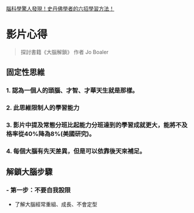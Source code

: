 [腦科學驚人發現！史丹佛學者的六招學習方法！](https://www.youtube.com/watch?v=DgbSc6Ys710&ab_channel=%E8%B6%85%E7%B4%9A%E6%AD%AASuperY)

# 影片心得

> 探討書籍《大腦解鎖》 作者 Jo Boaler

## 固定性思維
### 1. 認為一個人的頭腦、才智、才華天生就是那樣。
### 2. 此思維限制人的學習能力
### 3. 影片中提及常態分班比起能力分班達到的學習成就更大，能將不及格率從40%降為8%(美國研究)。
### 4. 每個大腦有先天差異，但是可以依靠後天來補足。

## 解鎖大腦步驟

### - 第一步：不要自我設限
  - 了解大腦經常重組、成長、不會定型
